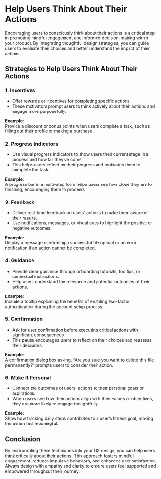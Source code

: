 # Help Users Think About Their Actions

Encouraging users to consciously think about their actions is a critical step in promoting mindful engagement and informed decision-making within your product. By integrating thoughtful design strategies, you can guide users to evaluate their choices and better understand the impact of their actions.

## Strategies to Help Users Think About Their Actions

### 1. **Incentives**

- Offer rewards or incentives for completing specific actions.
- These motivators prompt users to think actively about their actions and engage more purposefully.

**Example**:  
 Provide a discount or bonus points when users complete a task, such as filling out their profile or making a purchase.

### 2. **Progress Indicators**

- Use visual progress indicators to show users their current stage in a process and how far they’ve come.
- This helps users reflect on their progress and motivates them to complete the task.

**Example**:  
 A progress bar in a multi-step form helps users see how close they are to finishing, encouraging them to proceed.

### 3. **Feedback**

- Deliver real-time feedback on users' actions to make them aware of their results.
- Use notifications, messages, or visual cues to highlight the positive or negative outcomes.

**Example**:  
 Display a message confirming a successful file upload or an error notification if an action cannot be completed.

### 4. **Guidance**

- Provide clear guidance through onboarding tutorials, tooltips, or contextual instructions.
- Help users understand the relevance and potential outcomes of their actions.

**Example**:  
 Include a tooltip explaining the benefits of enabling two-factor authentication during the account setup process.

### 5. **Confirmation**

- Ask for user confirmation before executing critical actions with significant consequences.
- This pause encourages users to reflect on their choices and reassess their decisions.

**Example**:  
 A confirmation dialog box asking, “Are you sure you want to delete this file permanently?” prompts users to consider their action.

### 6. **Make It Personal**

- Connect the outcomes of users' actions to their personal goals or aspirations.
- When users see how their actions align with their values or objectives, they are more likely to engage thoughtfully.

**Example**:  
 Show how tracking daily steps contributes to a user’s fitness goal, making the action feel meaningful.

## Conclusion

By incorporating these techniques into your UX design, you can help users think critically about their actions. This approach fosters mindful engagement, reduces impulsive behaviors, and enhances user satisfaction. Always design with empathy and clarity to ensure users feel supported and empowered throughout their journey.
